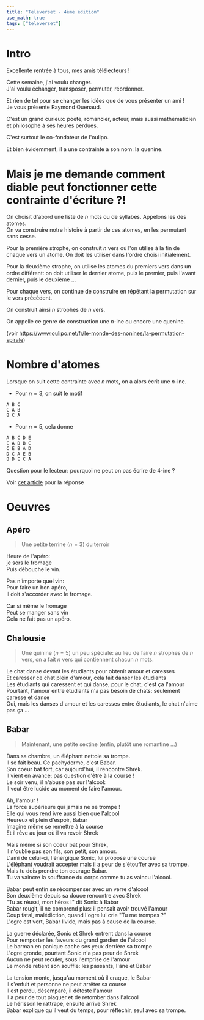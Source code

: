 ```yaml
---
title: "Televerset - 4ème édition"
use_math: true
tags: ["televerset"]
---
```

# Intro

Excellente rentrée à tous, mes amis télélecteurs !

Cette semaine, j'ai voulu changer.  
J'ai voulu échanger, transposer, permuter, réordonner.

Et rien de tel pour se changer les idées que de vous présenter un ami !  
Je vous présente Raymond Quenaud.

C'est un grand curieux: poète, romancier, acteur, mais aussi mathématicien et philosophe à ses heures perdues.

C'est surtout le co-fondateur de l'oulipo.

Et bien évidemment, il a une contrainte à son nom: la quenine.

# Mais je me demande comment diable peut fonctionner cette contrainte d'écriture ?!

On choisit d'abord une liste de $n$ mots ou de syllabes. Appelons les des atomes.  
On va construire notre histoire à partir de ces atomes, en les permutant sans cesse.

Pour la première strophe, on construit $n$ vers où l'on utilise à la fin de chaque vers un atome. On doit les utiliser dans l'ordre choisi initialement.

Pour la deuxième strophe, on utilise les atomes du premiers vers dans un ordre différent: on doit utiliser le dernier atome, puis le premier, puis l'avant dernier, puis le deuxième ...

Pour chaque vers, on continue de construire en répétant la permutation sur le vers précédent.

On construit ainsi $n$ strophes de $n$ vers.

On appelle ce genre de construction une $n$-ine ou encore une quenine.

(voir https://www.oulipo.net/fr/le-monde-des-nonines/la-permutation-spirale)

# Nombre d'atomes

Lorsque on suit cette contrainte avec $n$ mots, on a alors écrit une $n$-ine.

- Pour $n=3$, on suit le motif
```
A B C
C A B
B C A
```

- Pour $n=5$, cela donne
```
A B C D E
E A D B C
C E B A D
D C A E B
B D E C A
```

Question pour le lecteur: pourquoi ne peut on pas écrire de $4$-ine ?

Voir [cet article](https://images.math.cnrs.fr/Poesie-spirales-et-battements-de-cartes) pour la réponse


# Oeuvres

## Apéro

> Une petite terrine ($n=3$) du terroir

Heure de l'apéro:   
je sors le fromage  
Puis débouche le vin.  

Pas n'importe quel vin:  
Pour faire un bon apéro,   
Il doit s'accorder avec le fromage.  

Car si même le fromage  
Peut se manger sans vin  
Cela ne fait pas un apéro.

## Chalousie

> Une quinine ($n=5$) un peu spéciale: au lieu de faire $n$ strophes de $n$ vers, on a fait $n$ vers qui contiennent chacun $n$ mots.

Le chat danse devant les étudiants pour obtenir amour et caresses  
Et caresser ce chat plein d'amour, cela fait danser les étudiants  
Les étudiants qui caressent et qui danse, pour le chat, c'est ça l'amour  
Pourtant, l'amour entre étudiants n'a pas besoin de chats: seulement caresse et danse  
Oui, mais les danses d'amour et les caresses entre étudiants, le chat n'aime pas ça ...

## Babar

> Maintenant, une petite sextine (enfin, plutôt une romantine ...)

Dans sa chambre, un éléphant nettoie sa trompe.  
Il se fait beau. Ce pachyderme, c'est Babar.  
Son coeur bat fort, car aujourd'hui, il rencontre Shrek.  
Il vient en avance: pas question d'être à la course !  
Le soir venu, il n'abuse pas sur l'alcool:  
Il veut être lucide au moment de faire l'amour.  

Ah, l'amour !  
La force supérieure qui jamais ne se trompe !  
Elle qui vous rend ivre aussi bien que l'alcool  
Heureux et plein d'espoir, Babar  
Imagine même se remettre à la course  
Et il rêve au jour où il va revoir Shrek  

Mais même si son coeur bat pour Shrek,  
Il n'oublie pas son fils, son petit, son amour.  
L'ami de celui-ci, l'énergique Sonic, lui propose une course  
L'éléphant voudrait accepter mais il a peur de s'étouffer avec sa trompe.  
Mais tu dois prendre ton courage Babar.  
Tu va vaincre la souffrance du corps comme tu as vaincu l'alcool.  

Babar peut enfin se récompenser avec un verre d'alcool  
Son deuxième depuis sa douce rencontre avec Shrek  
"Tu as réussi, mon héros !" dit Sonic à Babar  
Babar rougit, il ne comprend plus: il pensait avoir trouvé l'amour  
Coup fatal, malédiction, quand l'ogre lui crie "Tu me trompes ?"  
L'ogre est vert, Babar livide, mais pas à cause de la course.   

La guerre déclarée, Sonic et Shrek entrent dans la course  
Pour remporter les faveurs du grand gardien de l'alcool  
Le barman en panique cache ses yeux derrière sa trompe  
L'ogre gronde, pourtant Sonic n'a pas peur de Shrek  
Aucun ne peut reculer, sous l'emprise de l'amour  
Le monde retient son souffle: les passants, l'âne et Babar  

La tension monte, jusqu'au moment où il craque, le Babar  
Il s'enfuit et personne ne peut arrêter sa course  
Il est perdu, désemparé, il déteste l'amour  
Il a peur de tout plaquer et de retomber dans l'alcool  
Le hérisson le rattrape, ensuite arrive Shrek  
Babar explique qu'il veut du temps, pour réfléchir, seul avec sa trompe.